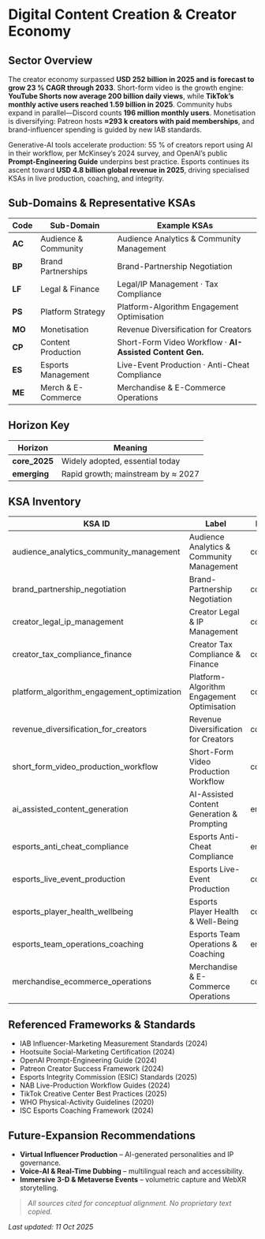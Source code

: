 # Digital Content Creation & Creator Economy

## Sector Overview  
The creator economy surpassed **USD 252 billion in 2025 and is forecast to grow 23 % CAGR through 2033**. Short-form video is the growth engine: **YouTube Shorts now average 200 billion daily views**, while **TikTok’s monthly active users reached 1.59 billion in 2025**. Community hubs expand in parallel—Discord counts **196 million monthly users**. Monetisation is diversifying: Patreon hosts **≈293 k creators with paid memberships**, and brand-influencer spending is guided by new IAB standards.  

Generative-AI tools accelerate production: 55 % of creators report using AI in their workflow, per McKinsey’s 2024 survey, and OpenAI’s public **Prompt-Engineering Guide** underpins best practice. Esports continues its ascent toward **USD 4.8 billion global revenue in 2025**, driving specialised KSAs in live production, coaching, and integrity.

## Sub-Domains & Representative KSAs
| Code | Sub-Domain              | Example KSAs                                      |
|------|-------------------------|---------------------------------------------------|
| **AC** | Audience & Community     | Audience Analytics & Community Management        |
| **BP** | Brand Partnerships       | Brand-Partnership Negotiation                    |
| **LF** | Legal & Finance         | Legal/IP Management · Tax Compliance             |
| **PS** | Platform Strategy       | Platform-Algorithm Engagement Optimisation       |
| **MO** | Monetisation            | Revenue Diversification for Creators             |
| **CP** | Content Production      | Short-Form Video Workflow · **AI-Assisted Content Gen.** |
| **ES** | Esports Management      | Live-Event Production · Anti-Cheat Compliance    |
| **ME** | Merch & E-Commerce      | Merchandise & E-Commerce Operations              |

## Horizon Key
| Horizon        | Meaning                                       |
|----------------|-----------------------------------------------|
| **core_2025**  | Widely adopted, essential today               |
| **emerging**   | Rapid growth; mainstream by ≈ 2027            |

## KSA Inventory
| KSA ID                               | Label                                         | Horizon    |
|--------------------------------------|-----------------------------------------------|------------|
| audience_analytics_community_management | Audience Analytics & Community Management   | core_2025  |
| brand_partnership_negotiation        | Brand-Partnership Negotiation                 | core_2025  |
| creator_legal_ip_management          | Creator Legal & IP Management                 | core_2025  |
| creator_tax_compliance_finance       | Creator Tax Compliance & Finance              | core_2025  |
| platform_algorithm_engagement_optimization | Platform-Algorithm Engagement Optimisation | core_2025  |
| revenue_diversification_for_creators | Revenue Diversification for Creators          | core_2025  |
| short_form_video_production_workflow | Short-Form Video Production Workflow          | core_2025  |
| ai_assisted_content_generation       | AI-Assisted Content Generation & Prompting    | emerging   |
| esports_anti_cheat_compliance        | Esports Anti-Cheat Compliance                 | emerging   |
| esports_live_event_production        | Esports Live-Event Production                 | core_2025  |
| esports_player_health_wellbeing      | Esports Player Health & Well-Being            | core_2025  |
| esports_team_operations_coaching     | Esports Team Operations & Coaching            | emerging   |
| merchandise_ecommerce_operations     | Merchandise & E-Commerce Operations           | core_2025  |

## Referenced Frameworks & Standards
* IAB Influencer-Marketing Measurement Standards (2024) 
* Hootsuite Social-Marketing Certification (2024)  
* OpenAI Prompt-Engineering Guide (2024)
* Patreon Creator Success Framework (2024) 
* Esports Integrity Commission (ESIC) Standards (2025)
* NAB Live-Production Workflow Guides (2024)  
* TikTok Creative Center Best Practices (2025)  
* WHO Physical-Activity Guidelines (2020)  
* ISC Esports Coaching Framework (2024)  

## Future-Expansion Recommendations
* **Virtual Influencer Production** – AI-generated personalities and IP governance.  
* **Voice-AI & Real-Time Dubbing** – multilingual reach and accessibility.  
* **Immersive 3-D & Metaverse Events** – volumetric capture and WebXR storytelling.  

> *All sources cited for conceptual alignment. No proprietary text copied.*

_Last updated: 11 Oct 2025_
